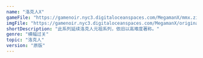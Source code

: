```yaml
---
name: "洛克人X"
gameFile: "https://gamenoir.nyc3.digitaloceanspaces.com/MegamanX/mmx.zip"
imgFile: "https://gamenoir.nyc3.digitaloceanspaces.com/MegamanX/original.jpg"
shortDescription: "此系列延续洛克人元祖系列，依旧以高难度著称。"
genre: "横幅过关"
topic: "洛克人"
version: "原版"
---
```

